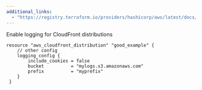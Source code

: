 ```yaml
---
additional_links: 
  - "https://registry.terraform.io/providers/hashicorp/aws/latest/docs/resources/cloudfront_distribution#logging_config"
---
```


Enable logging for CloudFront distributions

```hcl
resource "aws_cloudfront_distribution" "good_example" {
 	// other config
 	logging_config {
 		include_cookies = false
 		bucket          = "mylogs.s3.amazonaws.com"
 		prefix          = "myprefix"
 	}
 }
```
